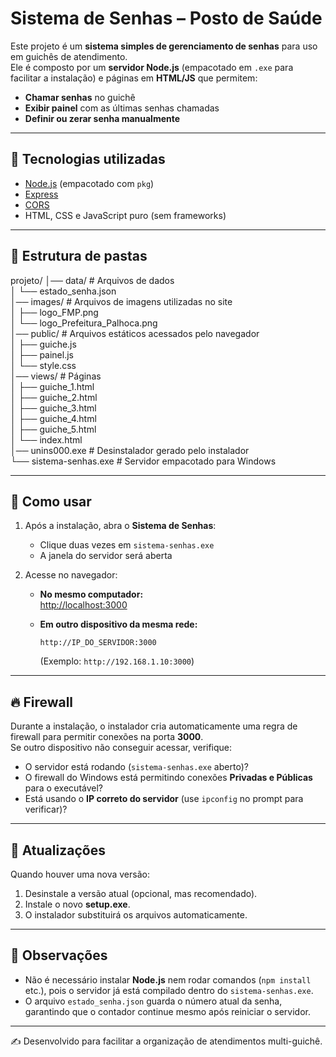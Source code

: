 # Sistema de Senhas – Posto de Saúde

Este projeto é um **sistema simples de gerenciamento de senhas** para uso em guichês de atendimento.  
Ele é composto por um **servidor Node.js** (empacotado em `.exe` para facilitar a instalação) e páginas em **HTML/JS** que permitem:  

- **Chamar senhas** no guichê  
- **Exibir painel** com as últimas senhas chamadas  
- **Definir ou zerar senha manualmente**  

---

## 🚀 Tecnologias utilizadas
- [Node.js](https://nodejs.org) (empacotado com `pkg`)
- [Express](https://expressjs.com/)
- [CORS](https://www.npmjs.com/package/cors)
- HTML, CSS e JavaScript puro (sem frameworks)

---

## 📂 Estrutura de pastas

projeto/
│── data/ # Arquivos de dados  
│ └── estado_senha.json  
│── images/ # Arquivos de imagens utilizadas no site  
│ ├── logo_FMP.png  
│ └── logo_Prefeitura_Palhoca.png  
│── public/ # Arquivos estáticos acessados pelo navegador  
│ ├── guiche.js  
│ ├── painel.js  
│ └── style.css  
│── views/ # Páginas  
│ ├── guiche_1.html  
│ ├── guiche_2.html  
│ ├── guiche_3.html  
│ ├── guiche_4.html  
│ ├── guiche_5.html  
│ └── index.html  
│── unins000.exe # Desinstalador gerado pelo instalador  
└── sistema-senhas.exe # Servidor empacotado para Windows  

---

## 🚀 Como usar

1. Após a instalação, abra o **Sistema de Senhas**:
   - Clique duas vezes em `sistema-senhas.exe`
   - A janela do servidor será aberta

2. Acesse no navegador:
   - **No mesmo computador:**  
     [http://localhost:3000](http://localhost:3000)

   - **Em outro dispositivo da mesma rede:**  
     ```
     http://IP_DO_SERVIDOR:3000
     ```
     (Exemplo: `http://192.168.1.10:3000`)

---

## 🔥 Firewall

Durante a instalação, o instalador cria automaticamente uma regra de firewall para permitir conexões na porta **3000**.  
Se outro dispositivo não conseguir acessar, verifique:

- O servidor está rodando (`sistema-senhas.exe` aberto)?
- O firewall do Windows está permitindo conexões **Privadas e Públicas** para o executável?
- Está usando o **IP correto do servidor** (use `ipconfig` no prompt para verificar)?

---

## 🔄 Atualizações

Quando houver uma nova versão:

1. Desinstale a versão atual (opcional, mas recomendado).
2. Instale o novo **setup.exe**.
3. O instalador substituirá os arquivos automaticamente.

---

## 📌 Observações

- Não é necessário instalar **Node.js** nem rodar comandos (`npm install` etc.), pois o servidor já está compilado dentro do `sistema-senhas.exe`.  
- O arquivo `estado_senha.json` guarda o número atual da senha, garantindo que o contador continue mesmo após reiniciar o servidor.

---

✍️ Desenvolvido para facilitar a organização de atendimentos multi-guichê.
